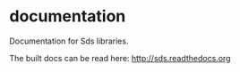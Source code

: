documentation
=============

Documentation for Sds libraries.

The built docs can be read here: http://sds.readthedocs.org
